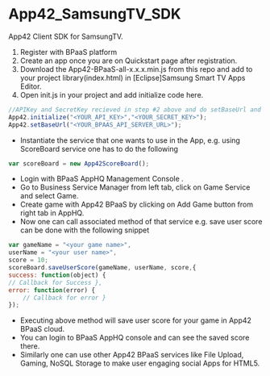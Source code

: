 App42_SamsungTV_SDK
===================

App42 Client SDK for SamsungTV.

1. Register with BPaaS platform
2. Create an app once you are on Quickstart page after registration.
3. Download the App42-BPaaS-all-x.x.x.min.js from this repo and add to your project library(index.html) in [Eclipse]Samsung Smart TV Apps Editor.
4. Open init.js in your project and add initialize code here.

```javascript
//APIKey and SecretKey recieved in step #2 above and do setBaseUrl and put url i.e url of your BPaaS api server.  
App42.initialize("<YOUR_API_KEY>","<YOUR_SECRET_KEY>");
App42.setBaseUrl("<YOUR_BPAAS_API_SERVER_URL>");
```

- Instantiate the service that one wants to use in the App, e.g. using ScoreBoard service one has to do the following

```javascript
var scoreBoard = new App42ScoreBoard();
```
- Login with BPaaS AppHQ Management Console .
- Go to Business Service Manager from left tab, click on Game Service and select Game.
- Create game with App42 BPaaS by clicking on Add Game button from right tab in AppHQ.
- Now one can call associated method of that service e.g. save user score can be done with the following snippet

```javascript
var gameName = "<your game name>",
userName = "<your user name>",
score = 10;
scoreBoard.saveUserScore(gameName, userName, score,{
success: function(object) {
// Callback for Success },
error: function(error) {
    // Callback for error }
});
```

- Executing above method will save user score for your game in App42 BPaaS cloud.
- You can login to BPaaS AppHQ console and can see the saved score there.
- Similarly one can use other App42 BPaaS services like File Upload, Gaming, NoSQL Storage to make user engaging social Apps for HTML5.
